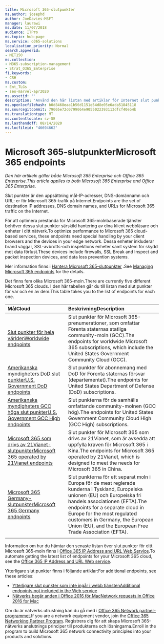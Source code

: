 ```yaml
---
title: Microsoft 365-slutpunkter
ms.author: josephd
author: JoeDavies-MSFT
manager: laurawi
ms.date: 11/07/2018
audience: ITPro
ms.topic: hub-page
ms.service: o365-solutions
localization_priority: Normal
search.appverid:
- MET150
ms.collection:
- M365-subscription-management
- Strat_O365_Enterprise
f1.keywords:
- CSH
ms.custom:
- Ent_TLGs
- seo-marvel-apr2020
ms.assetid: ''
description: 'Använd den här listan med artiklar för Internet slut punkter för de olika Microsoft 365-molnen för mål-IP-adresser och URL: er för Microsoft 365-trafik.'
ms.openlocfilehash: b0d8468eaa1b56d1151e54d8e05e6ada51845118
ms.sourcegitcommit: 79065e72c0799064e9055022393113dfcf40eb4b
ms.translationtype: MT
ms.contentlocale: sv-SE
ms.lasthandoff: 08/14/2020
ms.locfileid: "46694662"
---
```

# <a name="microsoft-365-endpoints"></a><span data-ttu-id="b1a65-103">Microsoft 365-slutpunkter</span><span class="sxs-lookup"><span data-stu-id="b1a65-103">Microsoft 365 endpoints</span></span>

<span data-ttu-id="b1a65-104">*Den här artikeln gäller både Microsoft 365 Enterprise och Office 365 Enterprise.*</span><span class="sxs-lookup"><span data-stu-id="b1a65-104">*This article applies to both Microsoft 365 Enterprise and Office 365 Enterprise.*</span></span>

<span data-ttu-id="b1a65-105">Slut punkter är den uppsättning mål-IP-adresser, DNS-domännamn och URL: er för Microsoft 365-trafik på Internet.</span><span class="sxs-lookup"><span data-stu-id="b1a65-105">Endpoints are the set of destination IP addresses, DNS domain names, and URLs for Microsoft 365 traffic on the Internet.</span></span> 

<span data-ttu-id="b1a65-106">För att optimera prestanda för Microsoft 365-molnbaserade tjänster behöver dessa slut punkter särskild hantering av dina klient webbläsare och enheter i ditt nätverk.</span><span class="sxs-lookup"><span data-stu-id="b1a65-106">To optimize performance to Microsoft 365 cloud-based services, these endpoints need special handling by your client browsers and the devices in your edge network.</span></span> <span data-ttu-id="b1a65-107">Dessa enheter inkluderar brand väggar, SSL-avbrotts-och inspektions enheter samt system för skydd mot data förlust.</span><span class="sxs-lookup"><span data-stu-id="b1a65-107">These devices include firewalls, SSL Break and Inspect and packet inspection devices, and data loss prevention systems.</span></span>

<span data-ttu-id="b1a65-108">Mer information finns i [Hantera Microsoft 365-slutpunkter](managing-office-365-endpoints.md) .</span><span class="sxs-lookup"><span data-stu-id="b1a65-108">See [Managing Microsoft 365 endpoints](managing-office-365-endpoints.md) for the details.</span></span>

<span data-ttu-id="b1a65-109">Det finns fem olika Microsoft 365-moln.</span><span class="sxs-lookup"><span data-stu-id="b1a65-109">There are currently five different Microsoft 365 clouds.</span></span> <span data-ttu-id="b1a65-110">I den här tabellen går du till listan med slut punkter för var och en av dem.</span><span class="sxs-lookup"><span data-stu-id="b1a65-110">This table takes you to the list of endpoints for each one.</span></span>

| <span data-ttu-id="b1a65-111">Mål</span><span class="sxs-lookup"><span data-stu-id="b1a65-111">Cloud</span></span> | <span data-ttu-id="b1a65-112">Beskrivning</span><span class="sxs-lookup"><span data-stu-id="b1a65-112">Description</span></span> |
|:-------|:-----|
| [<span data-ttu-id="b1a65-113">Slut punkter för hela världen</span><span class="sxs-lookup"><span data-stu-id="b1a65-113">Worldwide endpoints</span></span>](urls-and-ip-address-ranges.md) | <span data-ttu-id="b1a65-114">Slut punkter för Microsoft 365-prenumerationer, som omfattar Förenta staternas statliga community-moln (GCC).</span><span class="sxs-lookup"><span data-stu-id="b1a65-114">The endpoints for worldwide Microsoft 365 subscriptions, which include the United States Government Community Cloud (GCC).</span></span> |
| [<span data-ttu-id="b1a65-115">Amerikanska myndigheters DoD slut punkter</span><span class="sxs-lookup"><span data-stu-id="b1a65-115">U.S. Government DoD endpoints</span></span>](microsoft-365-u-s-government-dod-endpoints.md) | <span data-ttu-id="b1a65-116">Slut punkter för abonnemang med DoD för Förenta staternas försvar (departementet).</span><span class="sxs-lookup"><span data-stu-id="b1a65-116">The endpoints for United States Department of Defense (DoD) subscriptions.</span></span> |
| [<span data-ttu-id="b1a65-117">Amerikanska myndigheters GCC höga slut punkter</span><span class="sxs-lookup"><span data-stu-id="b1a65-117">U.S. Government GCC High endpoints</span></span>](microsoft-365-u-s-government-gcc-high-endpoints.md) | <span data-ttu-id="b1a65-118">Slut punkterna för de samhälls omfattande community-molnen (GCC hög).</span><span class="sxs-lookup"><span data-stu-id="b1a65-118">The endpoints for United States Government Community Cloud High (GCC High) subscriptions.</span></span> |
| [<span data-ttu-id="b1a65-119">Microsoft 365 som drivs av 21Vianet-slutpunkter</span><span class="sxs-lookup"><span data-stu-id="b1a65-119">Microsoft 365 operated by 21Vianet endpoints</span></span>](urls-and-ip-address-ranges-21vianet.md) | <span data-ttu-id="b1a65-120">Slut punkter för Microsoft 365 som drivs av 21Vianet, som är avsedda att uppfylla kraven för Microsoft 365 i Kina.</span><span class="sxs-lookup"><span data-stu-id="b1a65-120">The endpoints for Microsoft 365 operated by 21Vianet, which is designed to meet the needs for Microsoft 365 in China.</span></span> |
| [<span data-ttu-id="b1a65-121">Microsoft 365 Germany-slutpunkter</span><span class="sxs-lookup"><span data-stu-id="b1a65-121">Microsoft 365 Germany endpoints</span></span>](microsoft-365-germany-endpoints.md) | <span data-ttu-id="b1a65-122">Slut punkterna för ett separat moln i Europa för de mest reglerade kunderna i Tyskland, Europeiska unionen (EU) och Europeiska fri handels associationen (EFTA).</span><span class="sxs-lookup"><span data-stu-id="b1a65-122">The endpoints for a separate cloud in Europe for the most regulated customers in Germany, the European Union (EU), and the European Free Trade Association (EFTA).</span></span> |
|||

<span data-ttu-id="b1a65-123">Information om hur du hämtar den senaste listan över slut punkter för ditt Microsoft 365-moln finns i [Office 365 IP Address and URL Web Service](microsoft-365-ip-web-service.md).</span><span class="sxs-lookup"><span data-stu-id="b1a65-123">To automate getting the latest list of endpoints for your Microsoft 365 cloud, see the [Office 365 IP Address and URL Web service](microsoft-365-ip-web-service.md).</span></span>

<span data-ttu-id="b1a65-124">Ytterligare slut punkter finns i följande artiklar:</span><span class="sxs-lookup"><span data-stu-id="b1a65-124">For additional endpoints, see these articles:</span></span>

- [<span data-ttu-id="b1a65-125">Ytterligare slut punkter som inte ingår i webb tjänsten</span><span class="sxs-lookup"><span data-stu-id="b1a65-125">Additional endpoints not included in the Web service</span></span>](additional-office365-ip-addresses-and-urls.md)
- [<span data-ttu-id="b1a65-126">Nätverks begär anden i Office 2016 för Mac</span><span class="sxs-lookup"><span data-stu-id="b1a65-126">Network requests in Office 2016 for Mac</span></span>](network-requests-in-office-2016-for-mac.md)

<span data-ttu-id="b1a65-127">Om du är nätverks utrustning kan du gå med i [Office 365 Network partner-programmet](microsoft-365-networking-partner-program.md).</span><span class="sxs-lookup"><span data-stu-id="b1a65-127">If you are a network equipment vendor, join the [Office 365 Networking Partner Program](microsoft-365-networking-partner-program.md).</span></span> <span data-ttu-id="b1a65-128">Registrera dig för att skapa Microsoft 365-nätverks anslutnings principer till produkterna och lösningarna.</span><span class="sxs-lookup"><span data-stu-id="b1a65-128">Enroll in the program to build Microsoft 365 network connectivity principles into your products and solutions.</span></span> 
